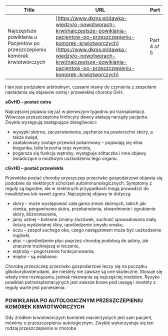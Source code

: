 | **Title**       | **URL**           | **Part**              |
|-----------------|-------------------|-----------------------|
| Najczęstsze powikłania u Pacjentów po przeszczepieniu komórek krwiotwórczych         | [https://www.dkms.pl/dawka-wiedzy/o-nowotworach-krwi/najczestsze-powiklania-pacjentow-po-przeszczepieniu-komorek-krwiotworczych](https://www.dkms.pl/dawka-wiedzy/o-nowotworach-krwi/najczestsze-powiklania-pacjentow-po-przeszczepieniu-komorek-krwiotworczych)    | Part 4 of 5          |

ł ten jest podziałem arbitralnym, czasami mamy do czynienia z zespołami nakładania się objawów ostrej i przewlekłej choroby GvH.


**aGvHD – postać ostra**


Najczęściej pojawia się już w pierwszym tygodniu po transplantacji. Wówczas przeszczepione limfocyty dawcy atakują narządy pacjenta. Zwykle występują następujące dolegliwości:


* wysypki skórne, zaczerwienienia, pęcherze na powierzchni skóry, a także świąd,
* zaatakowany zostaje przewód pokarmowy – pojawiają się silna biegunka, bóle brzucha oraz wymioty,
* pogarsza się funkcja wątroby, występuje żółtaczka i inne objawy świadczące o możliwym uszkodzeniu tego organu.


**cGvHD – postać przewlekła**


Przewleka postać choroby przeszczep przeciwko gospodarzowi objawia się podobnie do niektórych schorzeń autoimmunologicznych. Symptomy z reguły są łagodne, ale w niektórych przypadkach mogą prowadzić do inwalidztwa lub nawet zgonu. Najczęściej objawy te dotyczą:


* skóry – może występować cała gama zmian skórnych, takich jak: cienka, pergaminowa skóra, przebarwienia, stwardnienie i zgrubienie skóry, bliznowacenie,
* jamy ustnej – bolesne zmiany śluzówek, suchość spowodowana małą ilością wydzielanej śliny, upośledzenie zmysłu smaku,
* oczu – zespół suchego oka, czego następstwem może być uszkodzenie rogówki,
* płuc – upośledzenie płuc poprzez chorobę podobną do astmy, ale znacznie trudniejszą w leczeniu,
* wątroby – pogorszenie funkcjonowania,
* mięśni – są osłabione.


Chorobę przeszczep przeciwko gospodarzowi leczy się na początku glikokorykosterydami, ale niestety nie zawsze są one skuteczne. Stosuje się wtedy inne rozwiązania, jednak rokowania są najczęściej niedobre. Ryzyko powikłań potransplantacyjnych jest zawsze brane pod uwagę i niestety z reguły warte jest poniesienia.


### POWIKŁANIA PO AUTOLOGICZNYM PRZESZCZEPIENIU KOMÓREK KRWIOTWÓRCZYCH


Gdy źródłem krwiotwórczych komórek macierzystych jest sam pacjent, mówimy o przeszczepieniu autologicznym. Zwykle wykorzystuje się ten rodzaj przeszczepienia w choroba